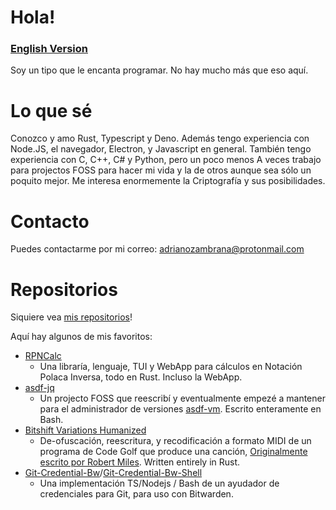 # Hola!
### [English Version](https://azmcode.github.io/AZMCode)

Soy un tipo que le encanta programar.
No hay mucho más que eso aquí.

# Lo que sé
Conozco y amo Rust, Typescript y Deno. Además tengo experiencia con Node.JS, el navegador, Electron, y Javascript en general.
También tengo experiencia con C, C++, C# y Python, pero un poco menos
A veces trabajo para projectos FOSS para hacer mi vida y la de otros aunque sea sólo un poquito mejor.
Me interesa enormemente la Criptografía y sus posibilidades.

# Contacto
Puedes contactarme por mi correo: adrianozambrana@protonmail.com

# Repositorios
Siquiere vea [mis repositorios](https://github.com/AZMCode)!

Aquí hay algunos de mis favoritos:

 - [RPNCalc](https://github.com/AZMCode/rpncalc)
   - Una libraría, lenguaje, TUI y WebApp para cálculos en Notación Polaca Inversa, todo en Rust. Incluso la WebApp.
 - [asdf-jq](https://github.com/AZMCode/asdf-jq)
   - Un projecto FOSS que reescribí y eventualmente empezé a mantener para el administrador de versiones [asdf-vm](https://github.com/asdf-vm/asdf). Escrito enteramente en Bash.
 - [Bitshift Variations Humanized](https://github.com/Bitshift-variations-humanized)
   - De-ofuscación, reescritura, y recodificación a formato MIDI de un programa de Code Golf que produce una canción, [Originalmente escrito por Robert Miles](https://www.youtube.com/watch?v=MqZgoNRERY8). Written entirely in Rust.
 - [Git-Credential-Bw](https://github.com/AZMCode/git-credential-bw)/[Git-Credential-Bw-Shell](https://github.com/AZMCode/git-credential-bw-shell)
   - Una implementación TS/Nodejs / Bash de un ayudador de credenciales para Git, para uso con Bitwarden.
